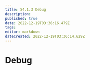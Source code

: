 ```yaml
---
title: S4.1.3 Debug
description: 
published: true
date: 2022-12-19T03:36:16.479Z
tags: 
editor: markdown
dateCreated: 2022-12-19T03:36:14.629Z
---
```


# Debug
